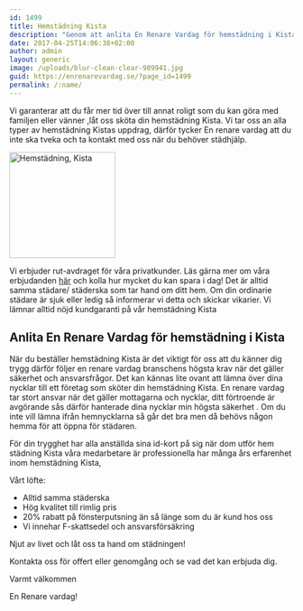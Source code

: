 ```yaml
---
id: 1499
title: Hemstädning Kista
description: "Genom att anlita En Renare Vardag för hemstädning i Kista får du  hög kvalitet och ett trevligt bemötande."
date: 2017-04-25T14:06:38+02:00
author: admin
layout: generic
image: /uploads/blur-clean-clear-989941.jpg
guid: https://enrenarevardag.se/?page_id=1499
permalink: /:name/
---
```

Vi garanterar att du får mer tid över till annat roligt som du kan göra med familjen eller vänner ,låt oss sköta din hemstädning Kista. Vi tar oss an alla typer av hemstädning Kistas uppdrag, därför tycker En renare vardag att du inte ska tveka och ta kontakt med oss när du behöver städhjälp.

[<img class=" wp-image-1500 aligncenter" src="https://enrenarevardag.se/wp-content/uploads/2017/04/Flyttstädning-28-300x300.jpg" alt="Hemstädning, Kista " width="188" height="188" srcset="https://enrenarevardag.se/wp-content/uploads/2017/04/Flyttstädning-28-300x300.jpg 300w, https://enrenarevardag.se/wp-content/uploads/2017/04/Flyttstädning-28-150x150.jpg 150w, https://enrenarevardag.se/wp-content/uploads/2017/04/Flyttstädning-28-125x125.jpg 125w, https://enrenarevardag.se/wp-content/uploads/2017/04/Flyttstädning-28.jpg 450w" sizes="(max-width: 188px) 100vw, 188px" />](https://enrenarevardag.se/pris/) 

Vi erbjuder rut-avdraget för våra privatkunder. Läs gärna mer om våra erbjudanden [här](https://enrenarevardag.se/erbjudanden/) och kolla hur mycket du kan spara i dag! Det är alltid samma städare/ städerska som tar hand om ditt hem. Om din ordinarie städare är sjuk eller ledig så informerar vi detta och skickar vikarier. Vi lämnar alltid nöjd kundgaranti på vår hemstädning Kista

## Anlita En Renare Vardag för hemstädning i Kista

När du beställer hemstädning Kista är det viktigt för oss att du känner dig trygg därför följer en renare vardag branschens högsta krav när det gäller säkerhet och ansvarsfrågor. Det kan kännas lite ovant att lämna över dina nycklar till ett företag som sköter din hemstädning Kista. En renare vardag tar stort ansvar när det gäller mottagarna och nycklar, ditt förtroende är avgörande sås därför hanterade dina nycklar min högsta säkerhet . Om du inte vill lämna ifrån hemnycklarna så går det bra men då behövs någon hemma för att öppna för städaren.

För din trygghet har alla anställda sina id-kort på sig när dom utför hem städning Kista våra medarbetare är professionella har många års erfarenhet inom hemstädning Kista,

Vårt löfte:

  * Alltid samma städerska
  * Hög kvalitet till rimlig pris
  * 20% rabatt på fönsterputsning än så länge som du är kund hos oss
  * Vi innehar F-skattsedel och ansvarsförsäkring

Njut av livet och låt oss ta hand om städningen!

Kontakta oss för offert eller genomgång och se vad det kan erbjuda dig.

Varmt välkommen

En Renare vardag!